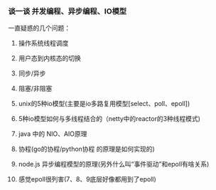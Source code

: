 ### 谈一谈 并发编程、异步编程、IO模型

一直疑惑的几个问题：
1. 操作系统线程调度

2.  用户态到内核态的切换

3.  同步/异步

4.  阻塞/非阻塞

5.  unix的5种io模型(主要是io多路复用模型[select、poll、epoll])

6.  5种io模型如何与多线程结合的（netty中的reactor的3种线程模式)

7.  java 中的 NIO、AIO原理

8.  协程(go的协程/python协程 的原理是如何实现的)

9.  node.js 异步编程模型的原理(另外什么叫“事件驱动”和epoll有啥关系)

10. 感觉epoll很列害(7、8、9底层好像都用到了epoll)
